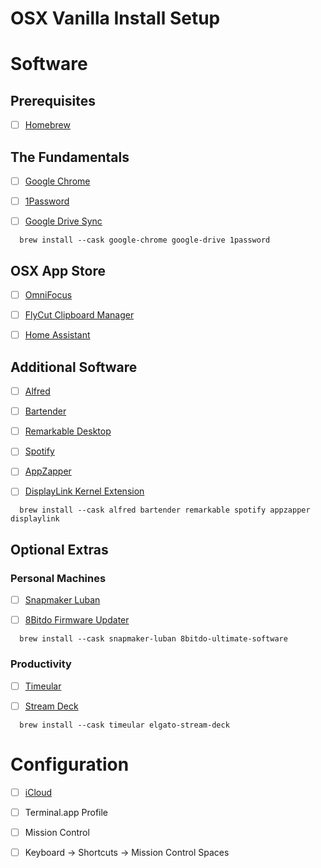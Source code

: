 # OSX Vanilla Install Setup

# Software

## Prerequisites

- [ ] [Homebrew](https://github.com/Homebrew/brew/releases/latest)

## The Fundamentals

- [ ] [Google Chrome](https://www.google.com/chrome/)

- [ ] [1Password](https://itunes.apple.com/ie/app/1password-7-password-manager/id1333542190?mt=12)

- [ ] [Google Drive Sync](https://www.google.com/drive/download/)

```
  brew install --cask google-chrome google-drive 1password
```

## OSX App Store

- [ ] [OmniFocus](https://itunes.apple.com/ie/app/omnifocus-2/id867299399?mt=12)

- [ ] [FlyCut Clipboard Manager](https://itunes.apple.com/ie/app/flycut-clipboard-manager/id442160987?mt=12)

- [ ] [Home Assistant](https://apps.apple.com/ie/app/home-assistant/id1099568401)

## Additional Software

- [ ] [Alfred](https://www.alfredapp.com/)

- [ ] [Bartender](https://www.macbartender.com/)

- [ ] [Remarkable Desktop](https://downloads.remarkable.com/)

- [ ] [Spotify](https://www.spotify.com/ie/download/)

- [ ] [AppZapper](https://www.appzapper.com)

- [ ] [DisplayLink Kernel Extension](https://www.synaptics.com/products/displaylink-graphics/downloads)

```
  brew install --cask alfred bartender remarkable spotify appzapper displaylink
```

## Optional Extras

### Personal Machines

- [ ] [Snapmaker Luban](https://luban.xyz/)

- [ ] [8Bitdo Firmware Updater](https://support.8bitdo.com/firmware-updater.html)

```
  brew install --cask snapmaker-luban 8bitdo-ultimate-software
```

### Productivity

- [ ] [Timeular](https://timeular.com/download/)

- [ ] [Stream Deck](https://www.elgato.com/us/en/s/downloads)

```
  brew install --cask timeular elgato-stream-deck
```

# Configuration

- [ ] [iCloud](https://www.icloud.com)

- [ ] Terminal.app Profile

- [ ] Mission Control

- [ ] Keyboard -> Shortcuts -> Mission Control Spaces
